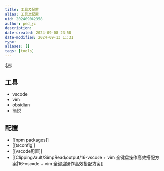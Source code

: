 ```yaml
---
title: 工具及配置
alias: 工具及配置
uid: 202409082358
author: ped_yc
description: 
date-created: 2024-09-08 23:58
date-modified: 2024-09-13 11:31
type: 
aliases: []
tags: [tools]
---
```


::up::

## 工具

- vscode
- vim
- obsidian
- 简悦

## 配置

- [[npm packages]]
- [[tsconfig]]
- [[vscode配置]]
- [[ClippingVault/SimpRead/output/16-vscode + vim 全键盘操作高效搭配方案|16-vscode + vim 全键盘操作高效搭配方案]]
